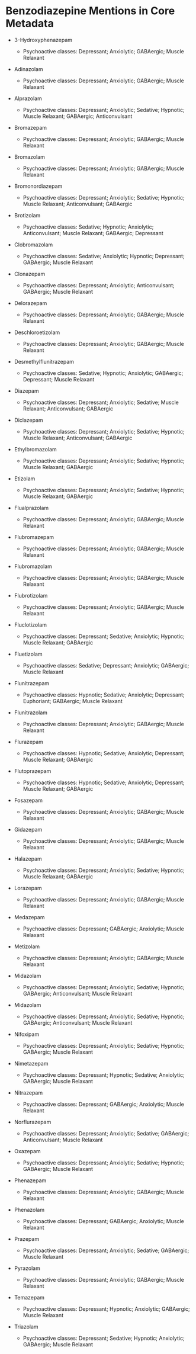 # Benzodiazepine Mentions in Core Metadata

- 3-Hydroxyphenazepam
  - Psychoactive classes: Depressant; Anxiolytic; GABAergic; Muscle Relaxant

- Adinazolam
  - Psychoactive classes: Depressant; Anxiolytic; GABAergic; Muscle Relaxant

- Alprazolam
  - Psychoactive classes: Depressant; Anxiolytic; Sedative; Hypnotic; Muscle Relaxant; GABAergic; Anticonvulsant

- Bromazepam
  - Psychoactive classes: Depressant; Anxiolytic; GABAergic; Muscle Relaxant

- Bromazolam
  - Psychoactive classes: Depressant; Anxiolytic; GABAergic; Muscle Relaxant

- Bromonordiazepam
  - Psychoactive classes: Depressant; Anxiolytic; Sedative; Hypnotic; Muscle Relaxant; Anticonvulsant; GABAergic

- Brotizolam
  - Psychoactive classes: Sedative; Hypnotic; Anxiolytic; Anticonvulsant; Muscle Relaxant; GABAergic; Depressant

- Clobromazolam
  - Psychoactive classes: Sedative; Anxiolytic; Hypnotic; Depressant; GABAergic; Muscle Relaxant

- Clonazepam
  - Psychoactive classes: Depressant; Anxiolytic; Anticonvulsant; GABAergic; Muscle Relaxant

- Delorazepam
  - Psychoactive classes: Depressant; Anxiolytic; GABAergic; Muscle Relaxant

- Deschloroetizolam
  - Psychoactive classes: Depressant; Anxiolytic; GABAergic; Muscle Relaxant

- Desmethylflunitrazepam
  - Psychoactive classes: Sedative; Hypnotic; Anxiolytic; GABAergic; Depressant; Muscle Relaxant

- Diazepam
  - Psychoactive classes: Depressant; Anxiolytic; Sedative; Muscle Relaxant; Anticonvulsant; GABAergic

- Diclazepam
  - Psychoactive classes: Depressant; Anxiolytic; Sedative; Hypnotic; Muscle Relaxant; Anticonvulsant; GABAergic

- Ethylbromazolam
  - Psychoactive classes: Depressant; Anxiolytic; Sedative; Hypnotic; Muscle Relaxant; GABAergic

- Etizolam
  - Psychoactive classes: Depressant; Anxiolytic; Sedative; Hypnotic; Muscle Relaxant; GABAergic

- Flualprazolam
  - Psychoactive classes: Depressant; Anxiolytic; GABAergic; Muscle Relaxant

- Flubromazepam
  - Psychoactive classes: Depressant; Anxiolytic; GABAergic; Muscle Relaxant

- Flubromazolam
  - Psychoactive classes: Depressant; Anxiolytic; GABAergic; Muscle Relaxant

- Flubrotizolam
  - Psychoactive classes: Depressant; Anxiolytic; GABAergic; Muscle Relaxant

- Fluclotizolam
  - Psychoactive classes: Depressant; Sedative; Anxiolytic; Hypnotic; Muscle Relaxant; GABAergic

- Fluetizolam
  - Psychoactive classes: Sedative; Depressant; Anxiolytic; GABAergic; Muscle Relaxant

- Flunitrazepam
  - Psychoactive classes: Hypnotic; Sedative; Anxiolytic; Depressant; Euphoriant; GABAergic; Muscle Relaxant

- Flunitrazolam
  - Psychoactive classes: Depressant; Anxiolytic; GABAergic; Muscle Relaxant

- Flurazepam
  - Psychoactive classes: Hypnotic; Sedative; Anxiolytic; Depressant; Muscle Relaxant; GABAergic

- Flutoprazepam
  - Psychoactive classes: Hypnotic; Sedative; Anxiolytic; Depressant; Muscle Relaxant; GABAergic

- Fosazepam
  - Psychoactive classes: Depressant; Anxiolytic; GABAergic; Muscle Relaxant

- Gidazepam
  - Psychoactive classes: Depressant; Anxiolytic; GABAergic; Muscle Relaxant

- Halazepam
  - Psychoactive classes: Depressant; Anxiolytic; Sedative; Hypnotic; Muscle Relaxant; GABAergic

- Lorazepam
  - Psychoactive classes: Depressant; Anxiolytic; GABAergic; Muscle Relaxant

- Medazepam
  - Psychoactive classes: Depressant; GABAergic; Anxiolytic; Muscle Relaxant

- Metizolam
  - Psychoactive classes: Depressant; Anxiolytic; GABAergic; Muscle Relaxant

- Midazolam
  - Psychoactive classes: Depressant; Anxiolytic; Sedative; Hypnotic; GABAergic; Anticonvulsant; Muscle Relaxant

- Midazolam
  - Psychoactive classes: Depressant; Anxiolytic; Sedative; Hypnotic; GABAergic; Anticonvulsant; Muscle Relaxant

- Nifoxipam
  - Psychoactive classes: Depressant; Anxiolytic; Sedative; Hypnotic; GABAergic; Muscle Relaxant

- Nimetazepam
  - Psychoactive classes: Depressant; Hypnotic; Sedative; Anxiolytic; GABAergic; Muscle Relaxant

- Nitrazepam
  - Psychoactive classes: Depressant; GABAergic; Anxiolytic; Muscle Relaxant

- Norflurazepam
  - Psychoactive classes: Depressant; Anxiolytic; Sedative; GABAergic; Anticonvulsant; Muscle Relaxant
- Oxazepam
  - Psychoactive classes: Depressant; Anxiolytic; Sedative; Hypnotic; GABAergic; Muscle Relaxant

- Phenazepam
  - Psychoactive classes: Depressant; Anxiolytic; GABAergic; Muscle Relaxant

- Phenazolam
  - Psychoactive classes: Depressant; GABAergic; Anxiolytic; Muscle Relaxant

- Prazepam
  - Psychoactive classes: Depressant; Anxiolytic; Sedative; GABAergic; Muscle Relaxant

- Pyrazolam
  - Psychoactive classes: Depressant; Anxiolytic; GABAergic; Muscle Relaxant

- Temazepam
  - Psychoactive classes: Depressant; Hypnotic; Anxiolytic; GABAergic; Muscle Relaxant

- Triazolam
  - Psychoactive classes: Depressant; Sedative; Hypnotic; Anxiolytic; GABAergic; Muscle Relaxant



